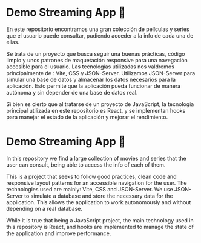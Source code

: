 # Demo Streaming App 🍿

En este repositorio encontramos una gran colección de películas y series que el usuario puede consultar, pudiendo acceder a la info de cada una de ellas.

Se trata de un proyecto que busca seguir una buenas prácticas, código limpio y unos patrones de maquetación responsive para una navegación accesible para el usuario. Las tecnologías utilizadas nos valdremos principalmente de : Vite, CSS y JSON-Server. Utilizamos JSON-Server para simular una base de datos y almacenar los datos necesarios para la aplicación. Esto permite que la aplicación pueda funcionar de manera autónoma y sin depender de una base de datos real.

Si bien es cierto que al tratarse de un proyecto de JavaScript, la tecnología principal utilizada en este repositorio es React, y se implementan hooks para manejar el estado de la aplicación y mejorar el rendimiento.


# Demo Streaming App 🍿

In this repository we find a large collection of movies and series that the user can consult, being able to access the info of each of them.

This is a project that seeks to follow good practices, clean code and responsive layout patterns for an accessible navigation for the user. The technologies used are mainly: Vite, CSS and JSON-Server. We use JSON-Server to simulate a database and store the necessary data for the application. This allows the application to work autonomously and without depending on a real database.

While it is true that being a JavaScript project, the main technology used in this repository is React, and hooks are implemented to manage the state of the application and improve performance.

